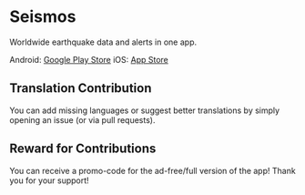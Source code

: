 Seismos
=======
Worldwide earthquake data and alerts in one app.

Android: [Google Play Store](https://play.google.com/store/apps/details?id=org.gimu.earthquakeapp)
iOS: [App Store](https://itunes.apple.com/us/app/seismos-earthquake-monitoring/id1470160815?mt=8)

## Translation Contribution
You can add missing languages or suggest better translations by simply opening an issue (or via pull requests).

## Reward for Contributions
You can receive a promo-code for the ad-free/full version of the app! Thank you for your support!
